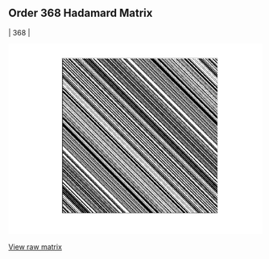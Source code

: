 ## Order 368 Hadamard Matrix

| 368 |

<img src="368.png" class="img-responsive" alt=""> 

[View raw matrix](order368.txt)
